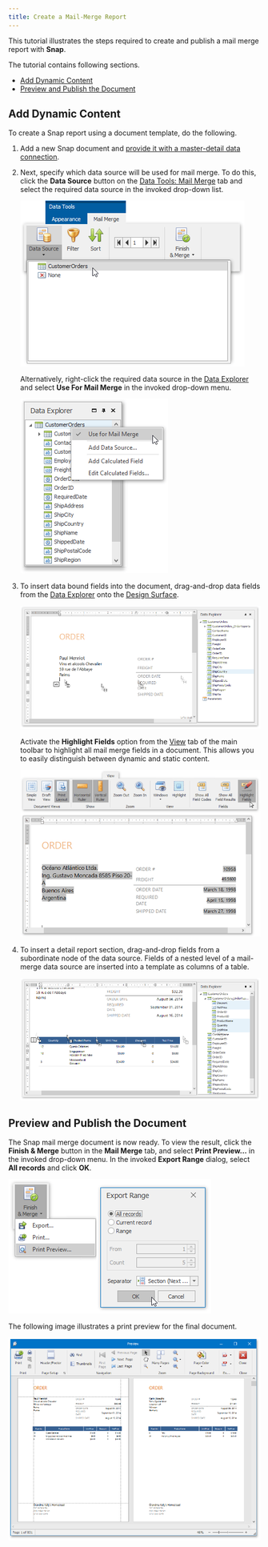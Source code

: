 ```yaml
---
title: Create a Mail-Merge Report
---
```

This tutorial illustrates the steps required to create and publish a mail merge report with **Snap**.

The tutorial contains following sections.
* [Add Dynamic Content](#adddynamiccontent)
* [Preview and Publish the Document](#result)

## <a name="adddynamiccontent"/>Add Dynamic Content
To create a Snap report using a document template, do the following.
1. Add a new Snap document and [provide it with a master-detail data connection](../../../../interface-elements-for-desktop/articles/snap-reporting-engine/connect-to-data/create-a-master-detail-data-source.md).
2. Next, specify which data source will be used for mail merge. To do this, click the **Data Source** button on the [Data Tools: Mail Merge](../../../../interface-elements-for-desktop/articles/snap-reporting-engine/graphical-user-interface/main-toolbar/data-tools-mail-merge.md) tab and select the required data source in the invoked drop-down list.
	
	![snap-getting-started-mail-merge02](../../../images/Img22823.png)
	
	Alternatively, right-click the required data source in the [Data Explorer](../../../../interface-elements-for-desktop/articles/snap-reporting-engine/graphical-user-interface/snap-application-elements/data-explorer.md) and select **Use For Mail Merge** in the invoked drop-down menu.
	
	![snap-getting-started-mail-merge03](../../../images/Img22824.png)
3. To insert data bound fields into the document, drag-and-drop data fields from the [Data Explorer](../../../../interface-elements-for-desktop/articles/snap-reporting-engine/graphical-user-interface/snap-application-elements/data-explorer.md) onto the  [Design Surface](../../../../interface-elements-for-desktop/articles/snap-reporting-engine/graphical-user-interface/snap-application-elements/design-surface.md).
	
	![snap-getting-started-mail-merge04](../../../images/Img22825.png)
	
	Activate the **Highlight Fields** option from the [View](../../../../interface-elements-for-desktop/articles/snap-reporting-engine/graphical-user-interface/main-toolbar/general-tools-view.md) tab of the main toolbar to highlight all mail merge fields in a document. This allows you to easily distinguish between dynamic and static content.
	  
	
	![snap-getting-started-mail-merge05](../../../images/Img22826.png)
4. To insert a detail report section, drag-and-drop fields from a subordinate node of the data source. Fields of a nested level of a mail-merge data source are inserted into a template as columns of a table.
	
	![snap-getting-started-mail-merge06](../../../images/Img22827.png)

## <a name="result"/>Preview and Publish the Document
The Snap mail merge document is now ready. To view the result, click the **Finish &amp; Merge** button in the **Mail Merge** tab, and select **Print Preview...** in the invoked  drop-down menu. In the invoked **Export Range** dialog, select **All records** and click **OK**.

![snap-mail-merge-print-preview](../../../images/Img22411.png)

The following image illustrates a print preview for the final document.

![snap-getting-started-mail-merge07](../../../images/Img22828.png)